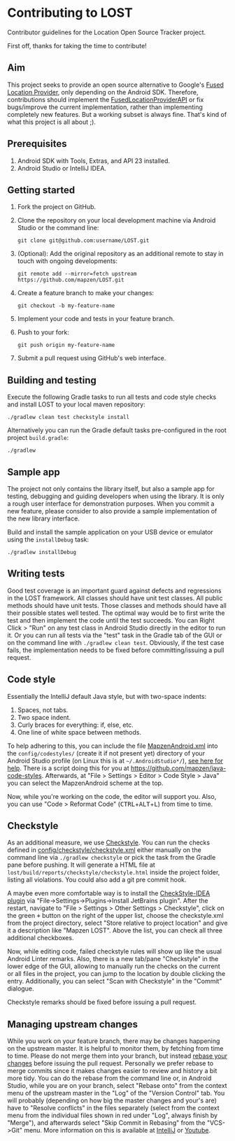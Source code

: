 # Contributing to LOST

Contributor guidelines for the Location Open Source Tracker project.

First off, thanks for taking the time to contribute!

## Aim
This project seeks to provide an open source alternative to Google's [Fused Location Provider](https://developer.android.com/training/location/index.html), only depending on the Android SDK.
Therefore, contributions should implement the [FusedLocationProviderAPI](https://developers.google.com/android/reference/com/google/android/gms/location/FusedLocationProviderApi) or fix bugs/improve the current implementation, rather than implementing completely new features.
But a working subset is always fine. That's kind of what this project is all about ;).

## Prerequisites

1. Android SDK with Tools, Extras, and API 23 installed.
2. Android Studio or IntelliJ IDEA.

## Getting started

1. Fork the project on GitHub.
2. Clone the repository on your local development machine via Android Studio or the command line:

    ```
    git clone git@github.com:username/LOST.git
    ```

3. (Optional): Add the original repository as an additional remote to stay in touch with ongoing developments:

    ```
    git remote add --mirror=fetch upstream https://github.com/mapzen/LOST.git
    ```

4. Create a feature branch to make your changes:

    ```
    git checkout -b my-feature-name
    ```

5. Implement your code and tests in your feature branch.
6. Push to your fork:

    ```
    git push origin my-feature-name
    ```

7. Submit a pull request using GitHub's web interface.

## Building and testing

Execute the following Gradle tasks to run all tests and code style checks and install LOST to your local maven repository:

    ./gradlew clean test checkstyle install

Alternatively you can run the Gradle default tasks pre-configured in the root project `build.gradle`:

    ./gradlew

## Sample app

The project not only contains the library itself, but also a sample app for testing, debugging and guiding developers when using the library. It is only a rough user interface for demonstration purposes.
When you commit a new feature, please consider to also provide a sample implementation of the new library interface.

Build and install the sample application on your USB device or emulator using the `installDebug` task:

    ./gradlew installDebug

## Writing tests

Good test coverage is an important guard against defects and regressions in the LOST framework. All classes should have unit test classes. All public methods should have unit tests. Those classes and methods should have all their possible states well tested.
The optimal way would be to first write the test and then implement the code until the test succeeds.
You can Right Click > "Run" on any test class in Android Studio directly in the editor to run it. Or you can run all tests via the "test" task in the Gradle tab of the GUI or on the command line with `./gradlew clean test`.
Obviously, if the test case fails, the implementation needs to be fixed before committing/issuing a pull request.

## Code style

Essentially the IntelliJ default Java style, but with two-space indents:

1. Spaces, not tabs.
2. Two space indent.
3. Curly braces for everything: if, else, etc.
4. One line of white space between methods.

To help adhering to this, you can include the file [MapzenAndroid.xml](https://github.com/mapzen/java-code-styles/blob/master/configs/MapzenAndroid.xml) into the `config/codestyles/` (create it if not present yet) directory of your Android Studio profile (on Linux this is at `~/.AndroidStudio*/`), [see here for help](https://www.jetbrains.com/help/idea/2016.2/copying-code-style-settings.html).
There is a script doing this for you at https://github.com/mapzen/java-code-styles.
Afterwards, at "File > Settings > Editor > Code Style > Java" you can select the MapzenAndroid scheme at the top.

Now, while you're working on the code, the editor will support you. Also, you can use "Code > Reformat Code" (<kbd>CTRL</kbd>+<kbd>ALT</kbd>+<kbd>L</kbd>) from time to time.

## Checkstyle
As an additional measure, we use [Checkstyle](http://checkstyle.sourceforge.net/).
You can run the checks defined in [config/checkstyle/checkstyle.xml](https://github.com/mapzen/LOST/blob/master/config/checkstyle/checkstyle.xml) either manually on the command line via `./gradlew checkstyle` or pick the task from the Gradle pane before pushing.
It will generate a HTML file at `lost/build/reports/checkstyle/checkstyle.html` inside the project folder, listing all violations.
You could also add a git pre commit hook.

A maybe even more comfortable way is to install the [CheckStyle-IDEA plugin](https://plugins.jetbrains.com/plugin/1065) via "File->Settings->Plugins->Install JetBrains plugin".
After the restart, navigate to "File > Settings > Other Settings > Checkstyle", click on the green <kbd>+</kbd> button on the right of the upper list, choose the checkstyle.xml from the project directory, select "Store relative to project location" and give it a description like "Mapzen LOST".
Above the list, you can check all three additional checkboxes.

Now, while editing code, failed checkstyle rules will show up like the usual Android Linter remarks.
Also, there is a new tab/pane "Checkstyle" in the lower edge of the GUI, allowing to manually run the checks on the current or all files in the project, you can jump to the location by double clicking the entry.
Additionally, you can select "Scan with Checkstyle" in the "Commit" dialogue.

Checkstyle remarks should be fixed before issuing a pull request.

## Managing upstream changes
While you work on your feature branch, there may be changes happening on the upstream master. It is helpful to monitor them, by fetching from time to time.
Please do not merge them into your branch, but instead [rebase your changes](https://git-scm.com/book/en/v2/Git-Branching-Rebasing) before issuing the pull request.
Personally we prefer rebase to merge commits since it makes changes easier to review and history a bit more tidy. 
You can do the rebase from the command line or, in Android Studio, while you are on your branch, select "Rebase onto" from the context menu of the upstream master in the "Log" of the "Version Control" tab.
You will probably (depending on how big the master changes and your's are) have to "Resolve conflicts" in the files separately (select from the context menu from the individual files shown in red under "Log", always finish by "Merge"), and afterwards select "Skip Commit in Rebasing" from the "VCS->Git" menu.
More information on this is available at [IntelliJ](https://www.jetbrains.com/help/idea/2016.2/interactive-rebase.html) or [Youtube](https://www.youtube.com/watch?v=lILdMGa-r38).

